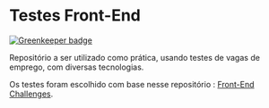 # Testes Front-End

[![Greenkeeper badge](https://badges.greenkeeper.io/wps13/testes-frontEnd.svg)](https://greenkeeper.io/)

Repositório a ser utilizado como prática, usando testes de vagas de emprego, com diversas tecnologias.

Os testes foram escolhido com base nesse repositório : [Front-End Challenges](https://github.com/LFeh/frontend-challenges).